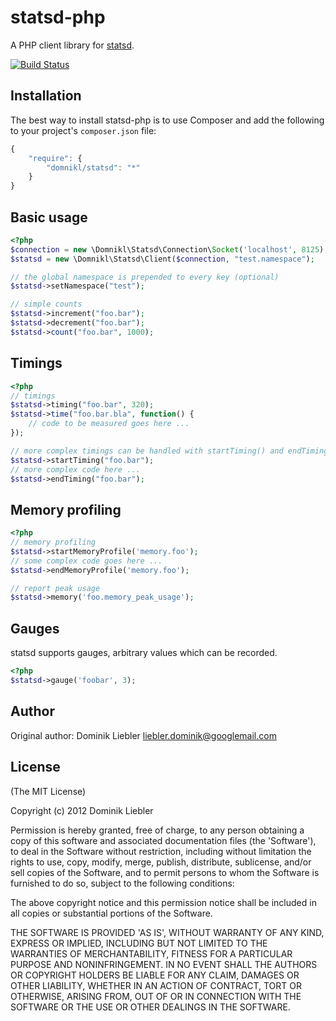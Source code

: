 # statsd-php

A PHP client library for [statsd](https://github.com/etsy/statsd).

[![Build Status](https://secure.travis-ci.org/domnikl/statsd-php.png?branch=develop)](http://travis-ci.org/domnikl/statsd-php)


## Installation

The best way to install statsd-php is to use Composer and add the following to your project's `composer.json` file:

```javascript
{
    "require": {
        "domnikl/statsd": "*"
    }
}
```

## Basic usage

```php
<?php
$connection = new \Domnikl\Statsd\Connection\Socket('localhost', 8125);
$statsd = new \Domnikl\Statsd\Client($connection, "test.namespace");

// the global namespace is prepended to every key (optional)
$statsd->setNamespace("test");

// simple counts
$statsd->increment("foo.bar");
$statsd->decrement("foo.bar");
$statsd->count("foo.bar", 1000);
```

## Timings

```php
<?php
// timings
$statsd->timing("foo.bar", 320);
$statsd->time("foo.bar.bla", function() {
    // code to be measured goes here ...
});

// more complex timings can be handled with startTiming() and endTiming()
$statsd->startTiming("foo.bar");
// more complex code here ...
$statsd->endTiming("foo.bar");
```

## Memory profiling

```php
<?php
// memory profiling
$statsd->startMemoryProfile('memory.foo');
// some complex code goes here ...
$statsd->endMemoryProfile('memory.foo');

// report peak usage
$statsd->memory('foo.memory_peak_usage');
```

## Gauges

statsd supports gauges, arbitrary values which can be recorded.

```php
<?php
$statsd->gauge('foobar', 3);
```

## Author

Original author: Dominik Liebler <liebler.dominik@googlemail.com>

## License

(The MIT License)

Copyright (c) 2012 Dominik Liebler

Permission is hereby granted, free of charge, to any person obtaining
a copy of this software and associated documentation files (the
'Software'), to deal in the Software without restriction, including
without limitation the rights to use, copy, modify, merge, publish,
distribute, sublicense, and/or sell copies of the Software, and to
permit persons to whom the Software is furnished to do so, subject to
the following conditions:

The above copyright notice and this permission notice shall be
included in all copies or substantial portions of the Software.

THE SOFTWARE IS PROVIDED 'AS IS', WITHOUT WARRANTY OF ANY KIND,
EXPRESS OR IMPLIED, INCLUDING BUT NOT LIMITED TO THE WARRANTIES OF
MERCHANTABILITY, FITNESS FOR A PARTICULAR PURPOSE AND NONINFRINGEMENT.
IN NO EVENT SHALL THE AUTHORS OR COPYRIGHT HOLDERS BE LIABLE FOR ANY
CLAIM, DAMAGES OR OTHER LIABILITY, WHETHER IN AN ACTION OF CONTRACT,
TORT OR OTHERWISE, ARISING FROM, OUT OF OR IN CONNECTION WITH THE
SOFTWARE OR THE USE OR OTHER DEALINGS IN THE SOFTWARE.
